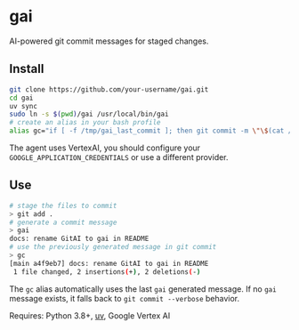 # gai

AI-powered git commit messages for staged changes.

## Install

```bash
git clone https://github.com/your-username/gai.git
cd gai
uv sync
sudo ln -s $(pwd)/gai /usr/local/bin/gai
# create an alias in your bash profile
alias gc="if [ -f /tmp/gai_last_commit ]; then git commit -m \"\$(cat /tmp/gai_last_commit)\"; else git commit --verbose; fi"
```

The agent uses VertexAI, you should configure your `GOOGLE_APPLICATION_CREDENTIALS` or use a different provider.

## Use

```bash
# stage the files to commit
> git add .
# generate a commit message
> gai
docs: rename GitAI to gai in README
# use the previously generated message in git commit
> gc
[main a4f9eb7] docs: rename GitAI to gai in README
 1 file changed, 2 insertions(+), 2 deletions(-)
```

The `gc` alias automatically uses the last `gai` generated message. If no `gai` message exists, it falls back to `git commit --verbose` behavior.

Requires: Python 3.8+, [uv](https://docs.astral.sh/uv/), Google Vertex AI 